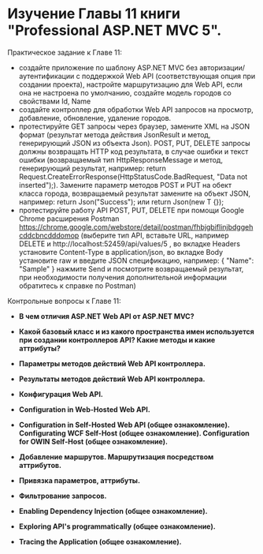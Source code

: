 # Изучение Главы 11 книги "Professional ASP.NET MVC 5".

Практическое задание к Главе 11:
- создайте приложение по шаблону ASP.NET MVC без авторизации/аутентификации с поддержкой Web API (соответствующая опция при создании проекта), настройте маршрутизацию для Web API, если она не настроена по умолчанию, создайте модель городов со свойствами Id, Name
- создайте контроллер для обработки Web API запросов на просмотр, добавление, обновление, удаление городов.
- протестируйте GET запросы через браузер, замените XML на JSON формат (результат метода действия JsonResult<T> и метод, генерирующий JSON из объекта Json<T>). POST, PUT, DELETE запросы должны возвращать HTTP код результата, в случае ошибки и текст ошибки (возвращаемый тип HttpResponseMessage и метод, генерирующий результат, например: return Request.CreateErrorResponse(HttpStatusCode.BadRequest, "Data not inserted");). Замените параметр методов POST и PUT на обект класса города, возвращаемый результат замените на объект JSON, например: return Json<string>("Success"); или return Json<T>(new T {});
- протестируйте работу API POST, PUT, DELETE при помощи Google Chrome расширения Postman https://chrome.google.com/webstore/detail/postman/fhbjgbiflinjbdggehcddcbncdddomop (выберите тип API, вставьте URL, например DELETE и http://localhost:52459/api/values/5 , во вкладке Headers установите Content-Type в application/json, во вкладке Body установите raw и введите JSON спецификацию, например:
{
    "Name": "Sample"
}
нажмите Send и посмотрите возвращаемый результат, при необходимости получения дополнительной информации обратитесь к справке по Postman)

Контрольные вопросы к Главе 11:
- **В чем отличия ASP.NET Web API от ASP.NET MVC?**
>

- **Какой базовый класс и из какого пространства имен используется при создании контроллеров API? Какие методы и какие аттрибуты?**
>

- **Параметры методов действий Web API контроллера.**
>

- **Результаты методов действий Web API контроллера.**
>

- **Конфигурация Web API.**
>

- **Configuration in Web-Hosted Web API.**
> 

- **Configuration in Self-Hosted Web API (общее ознакомление). Configurating WCF Self-Host (общее ознакомление). Configuration for OWIN Self-Host (общее ознакомление).**
> 

- **Добавление маршрутов. Маршрутизация посредством аттрибутов.**
>

- **Привязка параметров, аттрибуты.**
> 

- **Фильтрование запросов.**
>

- **Enabling Dependency Injection (общее ознакомление).**
>

- **Exploring API's programmatically (общее ознакомление).**
>

- **Tracing the Application (общее ознакомление).**
>
